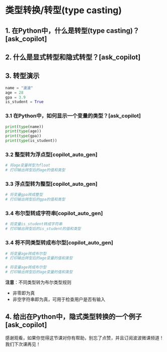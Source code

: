 # 类型转换/转型(type casting)

## 1. 在Python中，什么是转型(type casting)？[ask_copilot]

## 2. 什么是显式转型和隐式转型？[ask_copilot]

## 3. 转型演示

```py
name = "波波"
age = 28
gpa = 3.9
is_student = True
```

### 3.1 在Python中，如何显示一个变量的类型？[ask_copilot]

```py
print(type(name))
print(type(age))
print(type(gpa))
print(type(is_student))
```

### 3.2 整型转为浮点型[copilot_auto_gen]

```py
# 将age变量转型为float
# 打印输出转型后的age的值和类型
```

### 3.3 浮点型转为整型[copilot_auto_gen]

```py
# 将变量gpa转成整型
# 打印输出转型后的gpa的值和类型
```

### 3.4 布尔型转成字符串[copilot_auto_gen]

```py
# 将变量is_student转成字符串
# 打印输出转型后的is_student的值和类型
```

### 3.4 将不同类型转成布尔型[copilot_auto_gen]

```py
# 将变量age转成布尔型
# 打印输出转型后的age变量的值和类型

# 将变量age转成布尔型
# 打印输出转型后的age变量的值和类型
```

**注意**：不同类型转为布尔类型规则
* 非零即为真
* 非空字符串即为真，可用于检查用户是否有输入

## 4. 给出在Python中，隐式类型转换的一个例子[ask_copilot]

感谢观看，如果你觉得这节课对你有帮助，别忘了点赞，并且订阅波波微课频道！我们下次课再见！


